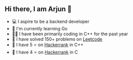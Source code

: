 ## Hi there, I am Arjun 👋

- 💻 I aspire to be a backend developer
- 📘 I'm currently learning Go
- 👨‍💻 I have been primarily coding in C++ for the past year
- 🏅 I have solved 150+ problems on [Leetcode](https://leetcode.com/u/arjunpathak072/)
- 🏅 I have 5 ⭐ on [Hackerrank](https://www.hackerrank.com/profile/arjunpathak072) in C++
- 🥈 I have 4 ⭐ on [Hackerrank](https://www.hackerrank.com/profile/arjunpathak072) in C
